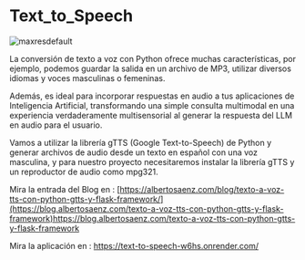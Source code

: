 ﻿# Text_to_Speech
![maxresdefault](https://github.com/DaveSV/Text_to_Speech/assets/29576337/7b3eda68-0f0a-4bbb-92ba-173f941fd5cd)

La conversión de texto a voz con Python ofrece muchas características, por ejemplo, podemos guardar la salida en un archivo de MP3, utilizar diversos idiomas y voces masculinas o femeninas.

Además, es ideal para incorporar respuestas en audio a tus aplicaciones de Inteligencia Artificial, transformando una simple consulta multimodal en una experiencia verdaderamente multisensorial al generar la respuesta del LLM en audio para el usuario.

Vamos a utilizar la librería gTTS (Google Text-to-Speech) de Python y generar archivos de audio desde un texto en español con una voz masculina, y para nuestro proyecto necesitaremos instalar la librería gTTS y un reproductor de audio como mpg321.

Mira la entrada del Blog en : [https://albertosaenz.com/blog/texto-a-voz-tts-con-python-gtts-y-flask-framework/](https://blog.albertosaenz.com/texto-a-voz-tts-con-python-gtts-y-flask-framework)https://blog.albertosaenz.com/texto-a-voz-tts-con-python-gtts-y-flask-framework 

Mira la aplicación en : https://text-to-speech-w6hs.onrender.com/

